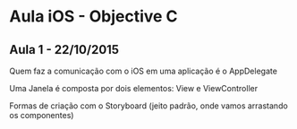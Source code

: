# Aula iOS - Objective C

## Aula 1 - 22/10/2015

Quem faz a comunicação com o iOS em uma aplicação é o AppDelegate

Uma Janela é composta por dois elementos: View e ViewController

Formas de criação com o Storyboard (jeito padrão, onde vamos arrastando os componentes)